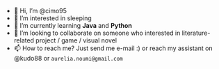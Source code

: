 - 👋 Hi, I’m @cimo95
- 👀 I’m interested in sleeping
- 🌱 I’m currently learning **Java** and **Python**
- 💞️ I’m looking to collaborate on someone who interested in literature-related project / game / visual novel 
- 📫 How to reach me? Just send me e-mail :) or reach my assistant on @kudo88 or ` aurelia.noumi@gmail.com `

<!---
cimo95/cimo95 is a ✨ special ✨ repository because its `README.md` (this file) appears on your GitHub profile.
You can click the Preview link to take a look at your changes.
--->
